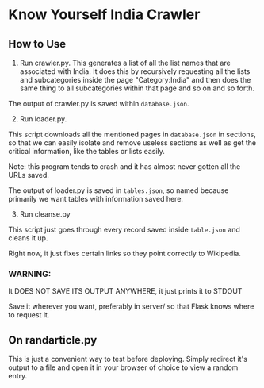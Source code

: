 # Know Yourself India Crawler

## How to Use

1. Run crawler.py. This generates a list of all the list names that are associated with India. It does this by recursively requesting all the lists and subcategories inside the page "Category:India" and then does the same thing to all subcategories within that page and so on and so forth.

The output of crawler.py is saved within ```database.json```.

2. Run loader.py.

This script downloads all the mentioned pages in ```database.json``` in sections, so that we can easily isolate and remove useless sections as well as get the critical information, like the tables or lists easily.

Note: this program tends to crash and it has almost never gotten all the URLs saved. 

The output of loader.py is saved in ```tables.json```, so named because primarily we want tables with information saved here.

3. Run cleanse.py

This script just goes through every record saved inside ```table.json``` and cleans it up.

Right now, it just fixes certain links so they point correctly to Wikipedia.

### WARNING:
It DOES NOT SAVE ITS OUTPUT ANYWHERE, it just prints it to STDOUT

Save it wherever you want, preferably in server/ so that Flask knows where to request it.

## On randarticle.py

This is just a convenient way to test before deploying. Simply redirect it's output to a file and open it in your browser of choice to view a random entry.

